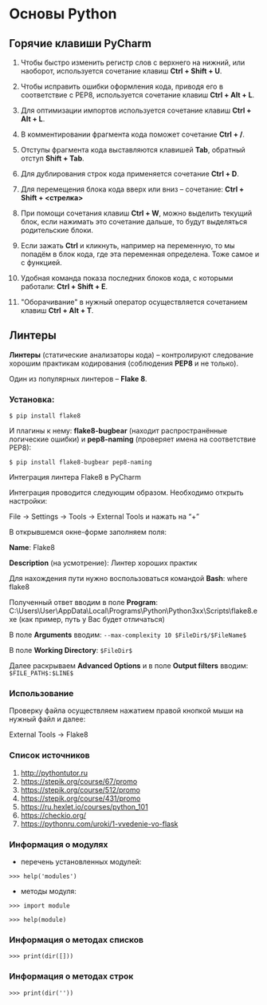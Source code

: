# Основы Python

## Горячие клавиши PyCharm

1.  Чтобы быстро изменить регистр слов с верхнего на нижний, или наоборот,
    используется сочетание клавиш **Ctrl + Shift + U**.

2.  Чтобы исправить ошибки оформления кода, приводя его в соответствие с
    PEP8, используется сочетание клавиш **Ctrl + Alt + L**.

3.  Для оптимизации импортов используется сочетание клавиш **Ctrl + Alt + L**.

4.  В комментировании фрагмента кода поможет сочетание **Ctrl + /**.

5.  Отступы фрагмента кода выставляются клавишей **Tab**, обратный отступ
    **Shift + Tab**.

6.  Для дублирования строк кода применяется сочетание **Ctrl + D**.

7.  Для перемещения блока кода вверх или вниз – сочетание: **Ctrl + Shift +
    \<стрелка\>**

8.  При помощи сочетания клавиш **Ctrl + W**, можно выделить текущий блок, если
    нажимать это сочетание дальше, то будут выделяться родительские блоки.

9.  Если зажать **Ctrl** и кликнуть, например на переменную, то мы попадём в
    блок кода, где эта переменная определена. Тоже самое и с функцией.

10. Удобная команда показа последних блоков кода, с которыми работали: **Ctrl + Shift + E**.

11. "Оборачивание" в нужный оператор осуществляется сочетанием клавиш **Ctrl + Alt + T**.

## Линтеры

**Линтеры** (статические анализаторы кода) – контролируют следование хорошим
практикам кодирования (соблюдения **PEP8** и не только).

Один из популярных линтеров – **Flake 8**.

### Установка:

`$ pip install flake8`

И плагины к нему: **flake8-bugbear** (находит распространённые логические
ошибки) и **pep8-naming** (проверяет имена на соответствие PEP8):

`$ pip install flake8-bugbear pep8-naming`

Интеграция линтера Flake8 в PyCharm

Интеграция проводится следующим образом. Необходимо открыть настройки:

File → Settings → Tools → External Tools и нажать на “+”

В открывшемся окне-форме заполняем поля:

**Name**: Flake8

**Description** (на усмотрение): Линтер хороших практик

Для нахождения пути нужно воспользоваться командой **Bash**: where flake8

Полученный ответ вводим в поле **Program**:
C:\\Users\\User\\AppData\\Local\\Programs\\Python\\Python3xx\\Scripts\\flake8.exe
(как пример, путь у Вас будет отличаться)

В поле **Arguments** вводим: `--max-complexity 10 $FileDir$/$FileName$`

В поле **Working Directory**: `$FileDir$`

Далее раскрываем **Advanced Options** и в поле **Output filters** вводим: `$FILE_PATH$:$LINE$`

### Использование

Проверку файла осуществляем нажатием правой кнопкой мыши на нужный файл и далее:

External Tools → Flake8


### Список источников

1. http://pythontutor.ru
2. https://stepik.org/course/67/promo
3. https://stepik.org/course/512/promo
4. https://stepik.org/course/431/promo
5. https://ru.hexlet.io/courses/python_101
6. https://checkio.org/
7. https://pythonru.com/uroki/1-vvedenie-vo-flask

### Информация о модулях
- перечень установленных модулей: 

`>>> help('modules')`
- методы модуля: 

`>>> import module`

`>>> help(module)`

### Информация о методах списков

`>>> print(dir([]))`

### Информация о методах строк

`>>> print(dir(''))`